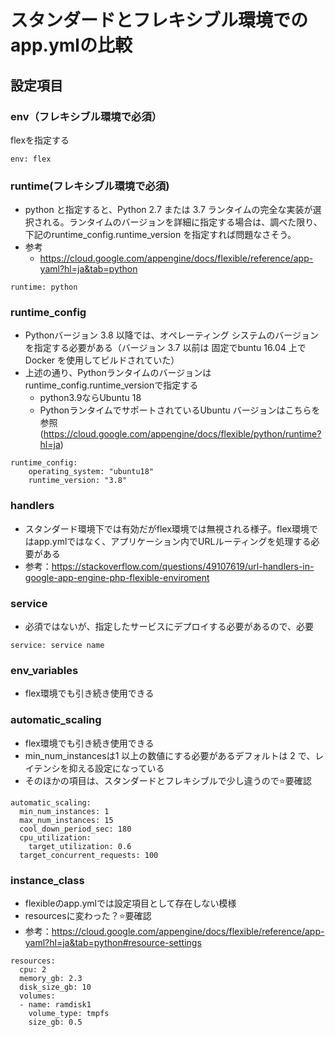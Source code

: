 # スタンダードとフレキシブル環境でのapp.ymlの比較

## 設定項目
### env（フレキシブル環境で必須）
flexを指定する

```
env: flex
```

### runtime(フレキシブル環境で必須)
- python と指定すると、Python 2.7 または 3.7 ランタイムの完全な実装が選択される。ランタイムのバージョンを詳細に指定する場合は、調べた限り、下記のruntime_config.runtime_version
を指定すれば問題なさそう。
- 参考
  - https://cloud.google.com/appengine/docs/flexible/reference/app-yaml?hl=ja&tab=python
 
```
runtime: python
```

### runtime_config
- Pythonバージョン 3.8 以降では、オペレーティング システムのバージョンを指定する必要がある（バージョン 3.7 以前は 固定でbuntu 16.04 上でDocker を使用してビルドされていた）
- 上述の通り、Pythonランタイムのバージョンはruntime_config.runtime_versionで指定する
  - python3.9ならUbuntu 18
  - PythonランタイムでサポートされているUbuntu バージョンはこちらを参照(https://cloud.google.com/appengine/docs/flexible/python/runtime?hl=ja)
 
```
runtime_config:
    operating_system: "ubuntu18"
    runtime_version: "3.8"
```

### handlers
- スタンダード環境下では有効だがflex環境では無視される様子。flex環境ではapp.ymlではなく、アプリケーション内でURLルーティングを処理する必要がある
- 参考：https://stackoverflow.com/questions/49107619/url-handlers-in-google-app-engine-php-flexible-enviroment

### service
- 必須ではないが、指定したサービスにデプロイする必要があるので、必要

```
service: service name
```

### env_variables
- flex環境でも引き続き使用できる

### automatic_scaling
- flex環境でも引き続き使用できる
- min_num_instancesは1 以上の数値にする必要があるデフォルトは 2 で、レイテンシを抑える設定になっている
- そのほかの項目は、スタンダードとフレキシブルで少し違うので⭐️要確認

```
automatic_scaling:
  min_num_instances: 1
  max_num_instances: 15
  cool_down_period_sec: 180
  cpu_utilization:
    target_utilization: 0.6
  target_concurrent_requests: 100
```

### instance_class
- flexibleのapp.ymlでは設定項目として存在しない模様
- resourcesに変わった？⭐️要確認
- 参考：https://cloud.google.com/appengine/docs/flexible/reference/app-yaml?hl=ja&tab=python#resource-settings

```
resources:
  cpu: 2
  memory_gb: 2.3
  disk_size_gb: 10
  volumes:
  - name: ramdisk1
    volume_type: tmpfs
    size_gb: 0.5
```
